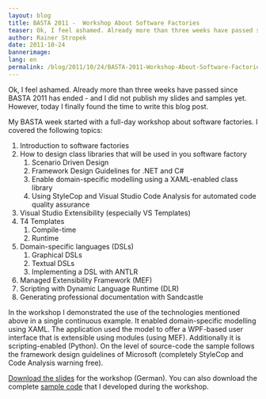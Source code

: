```yaml
---
layout: blog
title: BASTA 2011 -  Workshop About Software Factories
teaser: Ok, I feel ashamed. Already more than three weeks have passed since BASTA 2011 has ended - and I did not publish my slides and samples yet. However, today I finally found the time to write this blog post.
author: Rainer Stropek
date: 2011-10-24
bannerimage: 
lang: en
permalink: /blog/2011/10/24/BASTA-2011-Workshop-About-Software-Factories
---
```


<p>Ok, I feel ashamed. Already more than three weeks have passed since BASTA 2011 has ended - and I did not publish my slides and samples yet. However, today I finally found the time to write this blog post.</p><p>My BASTA week started with a full-day workshop about software factories. I covered the following topics:</p><ol>
  <li>Introduction to software factories</li>
  <li>How to design class libraries that will be used in you software factory

<ol><li>Scenario Driven Design</li><li>Framework Design Guidelines for .NET and C#</li><li>Enable domain-specific modelling using a XAML-enabled class library</li><li>Using StyleCop and Visual Studio Code Analysis for automated code quality assurance</li></ol></li>
  <li>Visual Studio Extensibility (especially VS Templates)</li>
  <li>T4 Templates

<ol><li>Compile-time</li><li>Runtime</li></ol></li>
  <li>Domain-specific languages (DSLs)

<ol><li>Graphical DSLs</li><li>Textual DSLs</li><li>Implementing a DSL with ANTLR</li></ol></li>
  <li>Managed Extensibility Framework (MEF)</li>
  <li>Scripting with Dynamic Language Runtime (DLR)</li>
  <li>Generating professional documentation with Sandcastle</li>
</ol><p>In the workshop I demonstrated the use of the technologies mentioned above in a single continuous example. It enabled domain-specific modelling using XAML. The application used the model to offer a WPF-based user interface that is extensible using modules (using MEF). Additionally it is scripting-enabled (Python). On the level of source-code the sample follows the framework design guidelines of Microsoft (completely StyleCop and Code Analysis warning free).</p><p>
  <a href="{{site.baseurl}}/content/images/blog/2011/10/BASTA 2011 - Der Weg zur CSharp-Softwarefabrik.pdf">Download the slides</a> for the workshop (German). You can also download the complete <a href="{{site.baseurl}}/content/images/blog/2011/10/SoftwareFactoryFinishedSample.zip">sample code</a> that I developed during the workshop.</p>